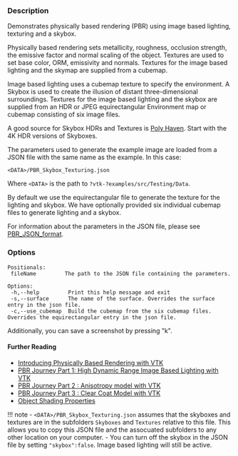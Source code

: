 ### Description

Demonstrates physically based rendering (PBR) using image based lighting, texturing and a skybox.

Physically based rendering sets metallicity, roughness, occlusion strength, the emissive factor and normal scaling of the object. Textures are used to set base color, ORM, emissivity and normals. Textures for the image based lighting and the skymap are supplied from a cubemap.

Image based lighting uses a cubemap texture to specify the environment. A Skybox is used to create the illusion of distant three-dimensional surroundings. Textures for the image based lighting and the skybox are supplied from an HDR or JPEG equirectangular Environment map or cubemap consisting of six image files.

A good source for Skybox HDRs and Textures is [Poly Haven](https://polyhaven.com/all). Start with the 4K HDR versions of Skyboxes.

The parameters used to generate the example image are loaded from a JSON file with the same name as the example. In this case:

``` text
<DATA>/PBR_Skybox_Texturing.json
```

Where `<DATA>` is the path to `?vtk-?examples/src/Testing/Data`.

By default we use the equirectangular file to generate the texture for the lighting and skybox. We have optionally provided six individual cubemap files to generate lighting and a skybox.

For information about the parameters in the JSON file, please see [PBR_JSON_format](../../Documentation/PBR_JSON_format.md).

### Options

``` text
Positionals:
 fileName         The path to the JSON file containing the parameters.

Options:
 -h,--help         Print this help message and exit
 -s,--surface      The name of the surface. Overrides the surface entry in the json file.
 -c,--use_cubemap  Build the cubemap from the six cubemap files. Overrides the equirectangular entry in the json file.
```

Additionally, you can save a screenshot by pressing "k".

#### Further Reading

- [Introducing Physically Based Rendering with VTK](https://blog.kitware.com/vtk-pbr/)
- [PBR Journey Part 1: High Dynamic Range Image Based Lighting with VTK](https://blog.kitware.com/pbrj1/)
- [PBR Journey Part 2 : Anisotropy model with VTK](https://blog.kitware.com/pbr-journey-part-2-anisotropy-model-with-vtk/)
- [PBR Journey Part 3 : Clear Coat Model with VTK](https://blog.kitware.com/pbr-journey-part-3-clear-coat-model-with-vtk/)
- [Object Shading Properties](https://gitlab.kitware.com/paraview/paraview-docs/-/blob/master/doc/source/ReferenceManual/objectShadingProperties.rst)

!!! note
    - `<DATA>/PBR_Skybox_Texturing.json` assumes that the skyboxes and textures are in the subfolders `Skyboxes` and `Textures` relative to this file. This allows you to copy this JSON file and the assocuated subfolders to any other location on your computer.
    - You can turn off the skybox in the JSON file by setting `"skybox":false`. Image based lighting will still be active.
